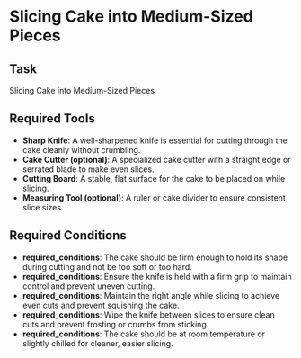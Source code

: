# Slicing Cake into Medium-Sized Pieces

## Task
Slicing Cake into Medium-Sized Pieces
## Required Tools
- **Sharp Knife**: A well-sharpened knife is essential for cutting through the cake cleanly without crumbling.
- **Cake Cutter (optional)**: A specialized cake cutter with a straight edge or serrated blade to make even slices.
- **Cutting Board**: A stable, flat surface for the cake to be placed on while slicing.
- **Measuring Tool (optional)**: A ruler or cake divider to ensure consistent slice sizes.
## Required Conditions
- **required_conditions**: The cake should be firm enough to hold its shape during cutting and not be too soft or too hard.
- **required_conditions**: Ensure the knife is held with a firm grip to maintain control and prevent uneven cutting.
- **required_conditions**: Maintain the right angle while slicing to achieve even cuts and prevent squishing the cake.
- **required_conditions**: Wipe the knife between slices to ensure clean cuts and prevent frosting or crumbs from sticking.
- **required_conditions**: The cake should be at room temperature or slightly chilled for cleaner, easier slicing.
